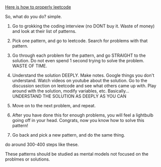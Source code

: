 [Here is how to properly leetcode](https://www.reddit.com/r/cscareerquestions/comments/sgktuv/the_definitive_way_on_how_to_leetcode_properly/)


So, what do you do? simple.

1. Go to grokking the coding interview (no DONT buy it. Waste of money) and look at their list of patterns.

2. Pick one pattern, and go to leetcode. Search for problems with that pattern.

3. Go through each problem for the pattern, and go STRAIGHT to the solution. Do not even spend 1 second trying to solve the problem. WASTE OF TIME.

4. Understand the solution DEEPLY. Make notes. Google things you don't understand. Watch videos on youtube about the solution. Go to the discussion section on leetcode and see what others came up with. Play around with the solution, modify variables, etc. Basically... UNDERSTAND THE SOLUTION AS DEEPLY AS YOU CAN

5. Move on to the next problem, and repeat.

6. After you have done this for enough problems, you will feel a lightbulb going off in your head. Congrats, now you know how to solve this pattern!

7. Go back and pick a new pattern, and do the same thing.

do around 300-400 steps like these.

These patterns should be studied as mental models not focused on the problmes or solutions. 